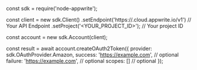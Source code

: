 const sdk = require('node-appwrite');

const client = new sdk.Client()
    .setEndpoint('https://<REGION>.cloud.appwrite.io/v1') // Your API Endpoint
    .setProject('<YOUR_PROJECT_ID>'); // Your project ID

const account = new sdk.Account(client);

const result = await account.createOAuth2Token({
    provider: sdk.OAuthProvider.Amazon,
    success: 'https://example.com', // optional
    failure: 'https://example.com', // optional
    scopes: [] // optional
});
